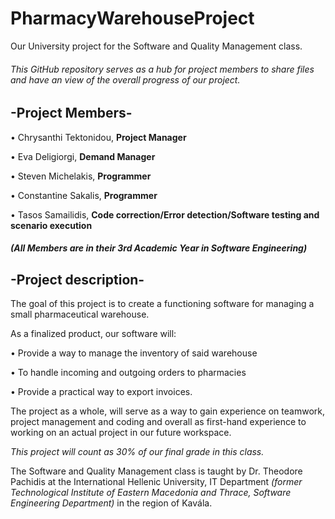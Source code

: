 # PharmacyWarehouseProject
Our University project for the Software and Quality Management class.

###### This GitHub repository serves as a hub for project members to share files and have an view of the overall progress of our project.

## -Project Members-

• Chrysanthi Tektonidou, **Project Manager**

• Eva Deligiorgi, **Demand Manager**

• Steven Michelakis, **Programmer**

• Constantine Sakalis, **Programmer**

• Tasos Samailidis, **Code correction/Error detection/Software testing and scenario execution**

##### (All Members are in their 3rd Academic Year in Software Engineering)

## -Project description-

The goal of this project is to create a functioning software for managing a small pharmaceutical warehouse.

As a finalized product, our software will:

• Provide a way to manage the inventory of said warehouse


• To handle incoming and outgoing orders to pharmacies


• Provide a practical way to export invoices.


The project as a whole, will serve as a way to gain experience on teamwork, project management and coding and overall as first-hand experience to working on an actual project in our future workspace.

*This project will count as 30% of our final grade in this class.*

The Software and Quality Management class is taught by Dr. Theodore Pachidis at the International Hellenic University, IT Department _(former Technological Institute of Eastern Macedonia and Thrace, Software Engineering Department)_ in the region of Kavála. 
